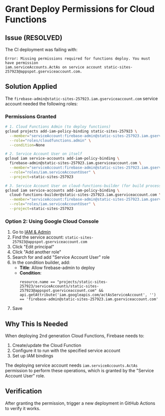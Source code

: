 # Grant Deploy Permissions for Cloud Functions

## Issue (RESOLVED)

The CI deployment was failing with:

```
Error: Missing permissions required for functions deploy. You must have permission
iam.serviceAccounts.ActAs on service account static-sites-257923@appspot.gserviceaccount.com.
```

## Solution Applied

The `firebase-admin@static-sites-257923.iam.gserviceaccount.com` service account needed the following roles:

### Permissions Granted

```bash
# 1. Cloud Functions Admin (to deploy functions)
gcloud projects add-iam-policy-binding static-sites-257923 \
  --member="serviceAccount:firebase-admin@static-sites-257923.iam.gserviceaccount.com" \
  --role="roles/cloudfunctions.admin" \
  --condition=None

# 2. Service Account User on itself
gcloud iam service-accounts add-iam-policy-binding \
  firebase-admin@static-sites-257923.iam.gserviceaccount.com \
  --member="serviceAccount:firebase-admin@static-sites-257923.iam.gserviceaccount.com" \
  --role="roles/iam.serviceAccountUser" \
  --project=static-sites-257923

# 3. Service Account User on cloud-functions-builder (for build process)
gcloud iam service-accounts add-iam-policy-binding \
  cloud-functions-builder@static-sites-257923.iam.gserviceaccount.com \
  --member="serviceAccount:firebase-admin@static-sites-257923.iam.gserviceaccount.com" \
  --role="roles/iam.serviceAccountUser" \
  --project=static-sites-257923
```

### Option 2: Using Google Cloud Console

1. Go to [IAM & Admin](https://console.cloud.google.com/iam-admin/iam?project=static-sites-257923)
2. Find the service account: `static-sites-257923@appspot.gserviceaccount.com`
3. Click "Edit principal"
4. Click "Add another role"
5. Search for and add "Service Account User" role
6. In the condition builder, add:
   - **Title**: Allow firebase-admin to deploy
   - **Condition**:
     ```
     resource.name == "projects/static-sites-257923/serviceAccounts/static-sites-257923@appspot.gserviceaccount.com" &&
     api.getAttribute('iam.googleapis.com/actAsServiceAccount', '') == 'firebase-admin@static-sites-257923.iam.gserviceaccount.com'
     ```
7. Save

## Why This Is Needed

When deploying 2nd generation Cloud Functions, Firebase needs to:
1. Create/update the Cloud Function
2. Configure it to run with the specified service account
3. Set up IAM bindings

The deploying service account needs `iam.serviceAccounts.ActAs` permission to perform these operations, which is granted by the "Service Account User" role.

## Verification

After granting the permission, trigger a new deployment in GitHub Actions to verify it works.
